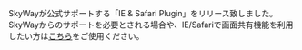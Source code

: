 SkyWayが公式サポートする「IE & Safari Plugin」をリリース致しました。<br>
SkyWayからのサポートを必要とされる場合や、IE/Safariで画面共有機能を利用したい方は<a target="_blank" href="https://github.com/nttcom/peerjs/wiki/IE-and-Safari-plugin%E5%B0%8E%E5%85%A5%E6%89%8B%E9%A0%86#skyway%E3%81%8B%E3%82%89%E3%81%AE%E3%82%B5%E3%83%9D%E3%83%BC%E3%83%88%E3%82%92%E5%BF%85%E8%A6%81%E3%81%A8%E3%81%95%E3%82%8C%E3%82%8B%E5%A0%B4%E5%90%88%E3%82%84iesafari%E3%81%A7%E3%81%AE%E7%94%BB%E9%9D%A2%E5%85%B1%E6%9C%89%E6%A9%9F%E8%83%BD%E3%82%92%E5%88%A9%E7%94%A8%E3%81%97%E3%81%9F%E3%81%84%E6%96%B9%E3%81%AFskyway%E5%85%AC%E5%BC%8F%E3%82%B5%E3%83%9D%E3%83%BC%E3%83%88%E3%81%AE%E3%83%97%E3%83%A9%E3%82%B0%E3%82%A4%E3%83%B3%E3%82%92%E3%81%94%E4%BD%BF%E7%94%A8%E9%A0%82%E3%81%8F%E5%BF%85%E8%A6%81%E3%81%8C%E3%81%94%E3%81%96%E3%81%84%E3%81%BE%E3%81%99%E3%81%94%E5%B8%8C%E6%9C%9B%E3%81%AE%E6%96%B9%E3%81%AF%E3%83%80%E3%83%83%E3%82%B7%E3%83%A5%E3%83%9C%E3%83%BC%E3%83%89%E3%81%AE%E3%81%8A%E5%95%8F%E3%81%84%E5%90%88%E3%82%8F%E3%81%9B%E3%83%A1%E3%83%8B%E3%83%A5%E3%83%BC%E3%81%8B%E3%82%89%E3%81%94%E9%80%A3%E7%B5%A1%E3%81%8F%E3%81%A0%E3%81%95%E3%81%84">こちら</a>をご使用ください。